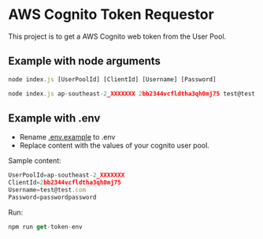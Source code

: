 # AWS Cognito Token Requestor

This project is to get a AWS Cognito web token from the User Pool.

## Example with node arguments
```javascript
node index.js [UserPoolId] [ClientId] [Username] [Password]

node index.js ap-southeast-2_XXXXXXX 2bb2344vcfldtha3qh0mj75 test@test.com passwordpassword
```

## Example with .env
- Rename [.env.example](./.env.example) to .env
- Replace content with the values of your cognito user pool.

Sample content:
```javascript
UserPoolId=ap-southeast-2_XXXXXXX
ClientId=2bb2344vcfldtha3qh0mj75
Username=test@test.com
Password=passwordpassword
```

Run:
```javascript
npm run get-token-env
```
